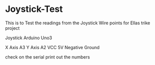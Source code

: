 # Joystick-Test
This is to Test the readings from the Joystick
Wire points for Ellas trike project		
		
		      
Joystick	Arduino Uno3	
		
X Axis	    A3
Y Axis		  A2
VCC		      5V
Negative		Ground

check on the serial print out the numbers
